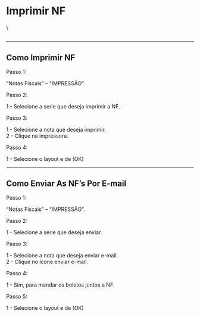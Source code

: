 # Imprimir NF

\


##

***

## Como Imprimir NF

Passo 1:

“Notas Fiscais” – “IMPRESSÃO”.

Passo 2:

1 - Selecione a serie que deseja imprimir a NF.

Passo 3:

1 - Selecione a nota que deseja imprimir.\
2 - Clique na impressora.

Passo 4:

1 - Selecione o layout e de (OK)

***

## Como Enviar As NF’s Por E-mail

Passo 1:

“Notas Fiscais” – “IMPRESSÃO”.

Passo 2:

1 - Selecione a serie que deseja enviar.

Passo 3:

1 - Selecione a nota que deseja enviar e-mail.\
2 - Clique no ícone enviar e-mail.

Passo 4:

1 - Sim, para mandar os boletos juntos a NF.

Passo 5:

1 - Selecione o layout e de (OK)
